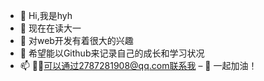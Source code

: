 - 👋 Hi,我是hyh
- 👀 现在在读大一
- 🌱 对web开发有着很大的兴趣
- 💞️ 希望能以Github来记录自己的成长和学习状况
- 📫 🍺🍺可以通过2787281908@qq.com联系我
– 🍻 一起加油！

<!---
hpu-hyh/hpu-hyh is a ✨ special ✨ repository because its `README.md` (this file) appears on your GitHub profile.
You can click the Preview link to take a look at your changes.
--->

